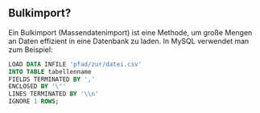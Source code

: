 ## Bulkimport?

Ein Bulkimport (Massendatenimport) ist eine Methode, um große Mengen an Daten effizient in eine Datenbank zu laden. In MySQL verwendet man zum Beispiel:

```sql
LOAD DATA INFILE 'pfad/zur/datei.csv'
INTO TABLE tabellenname
FIELDS TERMINATED BY ','
ENCLOSED BY '\"'
LINES TERMINATED BY '\\n'
IGNORE 1 ROWS;
```
